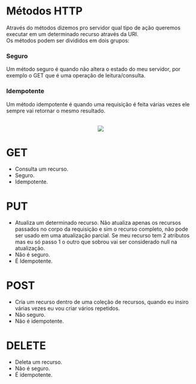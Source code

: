 # Métodos HTTP
Através do métodos dizemos pro servidor qual tipo de ação queremos executar em um determinado recurso através da URI.
<br>
Os métodos podem ser divididos em dois grupos: 
### Seguro
Um método seguro é quando não altera o estado do meu servidor, por exemplo o GET que é uma operação de leitura/consulta.

### Idempotente
Um método idempotente é quando uma requisição é feita várias vezes ele sempre vai retornar o mesmo resultado.
<br>
<br>

<div align="center">
    <img src="https://github.com/merenfeldg/anotacoes-java-spring/assets/129122790/32421052-6602-4e89-804d-4b13b8f8b399">
</div>

# GET 
- Consulta um recurso.
- Seguro.
- Idempotente.

# PUT
- Atualiza um determinado recurso. Não atualiza apenas os recursos passados no corpo da requisição e sim o recurso completo, não pode ser usado
em uma atualização parcial. Se meu recurso tem 2 atributos mas eu só passo 1 o outro que sobrou vai ser considerado null na atualização.
- Não é seguro.
- É Idempotente.

# POST
- Cria um recurso dentro de uma coleção de recursos, quando eu insiro várias vezes eu vou criar vários repetidos.
- Não seguro.
- Não é idempotente.

# DELETE
- Deleta um recurso.
- Não é seguro.
- É idempotente.
